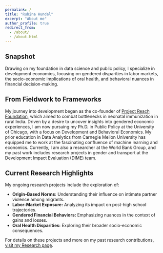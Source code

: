 ```yaml
---
permalink: /
title: "Rubina Hundal"
excerpt: "About me"
author_profile: true
redirect_from: 
  - /about/
  - /about.html
---
```


## Snapshot
Drawing on my foundation in data science and public policy, I specialize in development economics, focusing on gendered disparities in labor markets, the socio-economic implications of oral health, and behavioral nuances in financial decision-making.

## From Fieldwork to Frameworks
My journey into development began as the co-founder of [Project Reach Foundation](https://resolutionproject.org/ventures/project-reach/), which aimed to combat bottlenecks in neonatal immunization in rural India. Driven by a desire to uncover insights into gendered economic experiences, I am now pursuing my Ph.D. in Public Policy at the University of Chicago, with a focus on Development and Behavioral Economics. 
My prior education in Data Analytics from Carnegie Mellon University has equipped me to work at the fascinating confluence of machine learning and economics. Currently, I am also a researcher at the World Bank Group, and my past work includes research projects in gender and transport at the Development Impact Evaluation (DIME) team. 

## Current Research Highlights
My ongoing research projects include the exploration of:
- **Origin-Based Norms:** Understanding their influence on intimate partner violence among migrants.
- **Labor-Market Exposure:** Analyzing its impact on post-high school trajectories.
- **Gendered Financial Behaviors:** Emphasizing nuances in the context of gains and losses.
- **Oral Health Disparities:** Exploring their broader socio-economic consequences.

For details on these projects and more on my past research contributions, [visit my Research page](https://g-hundal.github.io/research/).
